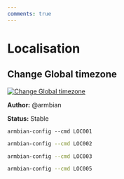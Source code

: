 ```yaml
---
comments: true
---
```


# Localisation

## Change Global timezone


<!--- section image START from tools/include/images/LOC001.png --->
[![Change Global timezone](/images/LOC001.png)](#)
<!--- section image STOP from tools/include/images/LOC001.png --->

**Author:** @armbian

**Status:** Stable


~~~ custombash
armbian-config --cmd LOC001
~~~


~~~ bash title="Change Locales reconfigure the language and character set:"
armbian-config --cmd LOC002
~~~


~~~ bash title="Change Keyboard layout:"
armbian-config --cmd LOC003
~~~


~~~ bash title="Change System Hostname:"
armbian-config --cmd LOC005
~~~




